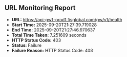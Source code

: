 ## URL Monitoring Report

- **URL:** https://api-gw1-prod1.fisglobal.com/gw/v1/health
- **Start Time:** 2025-09-20T21:27:39.719028
- **End Time:** 2025-09-20T21:27:46.970637
- **Total Time Taken:** 7.251609 seconds
- **HTTP Status Code:** 403
- **Status:** Failure
- **Failure Reason:** HTTP Status Code: 403
